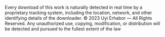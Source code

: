 Every download of this work is naturally detected in real time by a proprietary tracking system, including the location, network, and other identifying details of the downloader.
© 2023
Uyi Erhabor — All Rights Reserved.
Any unauthorized use, copying, modification, or distribution will be detected and pursued to the fullest extent of the law
